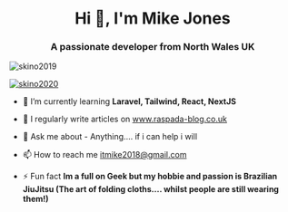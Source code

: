 <h1 align="center">Hi 👋, I'm Mike Jones</h1>
<h3 align="center">A passionate developer from North Wales UK</h3>

<p align="left"> <img src="https://komarev.com/ghpvc/?username=skino2019&label=Profile%20views&color=0e75b6&style=flat" alt="skino2019" /> </p>

<p align="left"> <a href="https://twitter.com/skino2020" target="blank"><img src="https://img.shields.io/twitter/follow/skino2020?logo=twitter&style=for-the-badge" alt="skino2020" /></a> </p>

- 🌱 I’m currently learning **Laravel, Tailwind, React, NextJS**

- 📝 I regularly write articles on www.raspada-blog.co.uk

- 💬 Ask me about - Anything.... if i can help i will

- 📫 How to reach me itmike2018@gmail.com

- ⚡ Fun fact **Im a full on Geek but my hobbie and passion is Brazilian JiuJitsu (The art of folding cloths.... whilst people are still wearing them!)**
